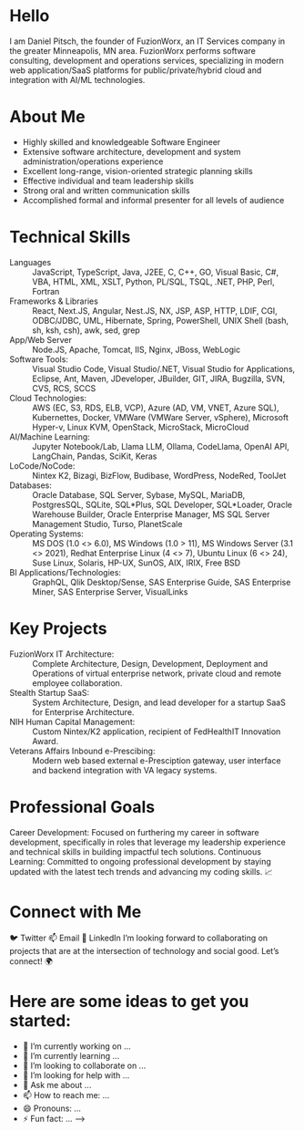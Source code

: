 # Hello
I am Daniel Pitsch, the founder of FuzionWorx, an IT Services company in the greater Minneapolis, MN area.  FuzionWorx performs software consulting, development and operations services, specializing in modern web application/SaaS platforms for public/private/hybrid cloud and integration with AI/ML technologies.

# About Me
- Highly skilled and knowledgeable Software Engineer
- Extensive software architecture, development and system administration/operations experience
- Excellent long-range, vision-oriented strategic planning skills
- Effective individual and team leadership skills
- Strong oral and written communication skills
- Accomplished formal and informal presenter for all levels of audience

# Technical Skills

<dl>
  <dt>Languages</dt>
  <dd>JavaScript, TypeScript, Java, J2EE, C, C++, GO, Visual Basic, C#, VBA, HTML, XML, XSLT, Python, PL/SQL, TSQL, .NET, PHP, Perl, Fortran</dd>
  <dt>Frameworks & Libraries</dt>
  <dd>React, Next.JS, Angular, Nest.JS, NX, JSP, ASP, HTTP, LDIF, CGI, ODBC/JDBC, UML, Hibernate, Spring, PowerShell, UNIX Shell (bash, sh, ksh, csh), awk, sed, grep</dd>
  <dt>App/Web Server</dt>
  <dd>Node.JS, Apache, Tomcat, IIS, Nginx, JBoss, WebLogic</dd>
  <dt>Software Tools:</dt>
  <dd>Visual Studio Code, Visual Studio/.NET, Visual Studio for Applications, Eclipse, Ant, Maven, JDeveloper, JBuilder, GIT, JIRA, Bugzilla, SVN, CVS, RCS, SCCS</dd>
  <dt>Cloud Technologies:</dt>
  <dd>AWS (EC, S3, RDS, ELB, VCP), Azure (AD, VM, VNET, Azure SQL), Kubernettes, Docker, VMWare (VMWare Server, vSphere), Microsoft  Hyper-v, Linux KVM, OpenStack, MicroStack, MicroCloud</dd>
  <dt>AI/Machine Learning:</dt>
  <dd>Jupyter Notebook/Lab, Llama LLM, Ollama, CodeLlama, OpenAI API, LangChain, Pandas, SciKit, Keras</dd>
  <dt>LoCode/NoCode:</dt>
  <dd>Nintex K2, Bizagi, BizFlow, Budibase, WordPress, NodeRed, ToolJet</dd>
  <dt>Databases:</dt>
  <dd>Oracle Database, SQL Server, Sybase, MySQL, MariaDB, PostgresSQL, SQLite, SQL*Plus, SQL Developer, SQL*Loader, Oracle Warehouse Builder, Oracle Enterprise Manager, MS SQL Server Management Studio, Turso, PlanetScale</dd>
  <dt>Operating Systems:</dt>
  <dd>MS DOS (1.0 <> 6.0), MS Windows (1.0 > 11), MS Windows Server (3.1 <> 2021), Redhat Enterprise Linux (4 <> 7), Ubuntu Linux (6 <> 24), Suse Linux, Solaris, HP-UX, SunOS, AIX, IRIX, Free BSD</dd>
  <dt>BI Applications/Technologies:</dt>
  <dd>GraphQL, Qlik Desktop/Sense, SAS Enterprise Guide, SAS Enterprise Miner, SAS Enterprise Server, VisualLinks</dd>
</dl>

# Key Projects
<dl>
<dt>FuzionWorx IT Architecture:</dt>
<dd>Complete Architecture, Design, Development, Deployment and Operations of virtual enterprise network, private cloud and remote employee collaboration.</dt>
<dt>Stealth Startup SaaS:</dt>
<dd>System Architecture, Design, and lead developer for a startup SaaS for Enterprise Architecture.</dt>
<dt>NIH Human Capital Management:</dt>
<dd>Custom Nintex/K2 application, recipient of FedHealthIT Innovation Award.</dt>
<dt>Veterans Affairs Inbound e-Prescibing:</dt>
<dd>Modern web based external e-Presciption gateway, user interface and backend integration with VA legacy systems.</dt>
</dl>

# Professional Goals
Career Development: Focused on furthering my career in software development, specifically in roles that leverage my leadership experience and technical skills in building impactful tech solutions.
Continuous Learning: Committed to ongoing professional development by staying updated with the latest tech trends and advancing my coding skills. 📈

# Connect with Me
🐦 Twitter
📫 Email
🔗 LinkedIn
I’m looking forward to collaborating on projects that are at the intersection of technology and social good. Let’s connect! 🌍

# Here are some ideas to get you started:

- 🔭 I’m currently working on ...
- 🌱 I’m currently learning ...
- 👯 I’m looking to collaborate on ...
- 🤔 I’m looking for help with ...
- 💬 Ask me about ...
- 📫 How to reach me: ...
- 😄 Pronouns: ...
- ⚡ Fun fact: ...
-->
